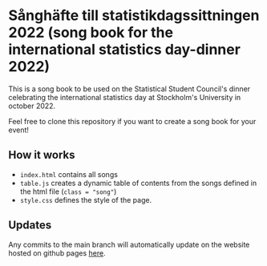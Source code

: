 # Sånghäfte till statistikdagssittningen 2022 (song book for the international statistics day-dinner 2022)
This is a song book to be used on the Statistical Student Council's dinner celebrating the international statistics day at Stockholm's University in october 2022.

Feel free to clone this repository if you want to create a song book for your event!

## How it works
- `index.html` contains all songs
- `table.js` creates a dynamic table of contents from the songs defined in the html file (`class = "song"`)
- `style.css` defines the style of the page.

## Updates
Any commits to the main branch will automatically update on the website hosted on github pages [here](teaunn.github.io/songs/).